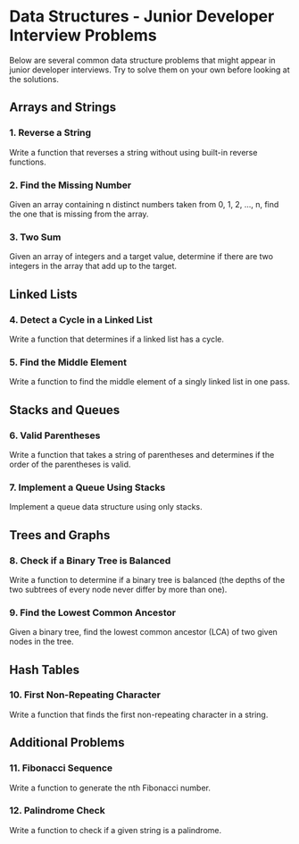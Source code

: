 # Data Structures - Junior Developer Interview Problems

Below are several common data structure problems that might appear in junior developer interviews. Try to solve them on your own before looking at the solutions.

## Arrays and Strings

### 1. Reverse a String
Write a function that reverses a string without using built-in reverse functions.

### 2. Find the Missing Number
Given an array containing n distinct numbers taken from 0, 1, 2, ..., n, find the one that is missing from the array.

### 3. Two Sum
Given an array of integers and a target value, determine if there are two integers in the array that add up to the target.

## Linked Lists

### 4. Detect a Cycle in a Linked List
Write a function that determines if a linked list has a cycle.

### 5. Find the Middle Element
Write a function to find the middle element of a singly linked list in one pass.

## Stacks and Queues

### 6. Valid Parentheses
Write a function that takes a string of parentheses and determines if the order of the parentheses is valid.

### 7. Implement a Queue Using Stacks
Implement a queue data structure using only stacks.

## Trees and Graphs

### 8. Check if a Binary Tree is Balanced
Write a function to determine if a binary tree is balanced (the depths of the two subtrees of every node never differ by more than one).

### 9. Find the Lowest Common Ancestor
Given a binary tree, find the lowest common ancestor (LCA) of two given nodes in the tree.

## Hash Tables

### 10. First Non-Repeating Character
Write a function that finds the first non-repeating character in a string.

## Additional Problems

### 11. Fibonacci Sequence
Write a function to generate the nth Fibonacci number.

### 12. Palindrome Check
Write a function to check if a given string is a palindrome. 